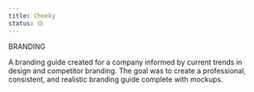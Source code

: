 ```yaml
---
title: Cheeky
status: 🟡
---
```


BRANDING

A branding guide created for a company informed by current trends in design and competitor branding. The goal was to create a professional, consistent, and realistic branding guide complete with mockups. 





